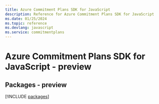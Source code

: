 ```yaml
---
title: Azure Commitment Plans SDK for JavaScript
description: Reference for Azure Commitment Plans SDK for JavaScript
ms.date: 01/25/2024
ms.topic: reference
ms.devlang: javascript
ms.service: commitmentplans
---
```

# Azure Commitment Plans SDK for JavaScript - preview
## Packages - preview
[!INCLUDE [packages](commitment-plans-index.md)]